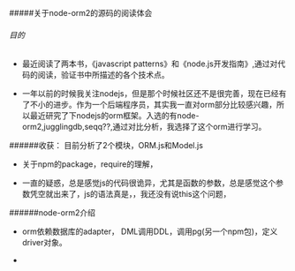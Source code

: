 #####关于node-orm2的源码的阅读体会

###### 目的

* 最近阅读了两本书，《javascript patterns》和《node.js开发指南》,通过对代码的阅读，验证书中所描述的各个技术点。

* 一年以前的时候我关注nodejs，但是那个时候社区还不是很完善，现在已经有了不小的进步。作为一个后端程序员，其实我一直对orm部分比较感兴趣，所以最近研究了下nodejs的orm框架。入选的有node-orm2,jugglingdb,seqq??,通过对比分析，我选择了这个orm进行学习。

######收获：
目前分析了2个模块，ORM.js和Model.js

* 关于npm的package，require的理解，

* 一直的疑惑，总是感觉js的代码很诡异，尤其是函数的参数，总是感觉这个参数凭空就出来了，js的语法真是，，我还没有说this这个问题，


######node-orm2介绍
* orm依赖数据库的adapter， DML调用DDL，调用pg(另一个npm包)，定义driver对象。

* 